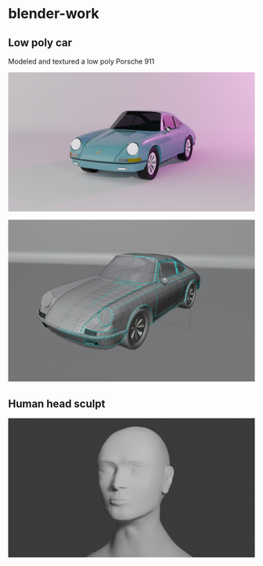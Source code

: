# blender-work


## Low poly car

Modeled and textured a low poly Porsche 911

![Rendered image of a low poly Porsche](car.png)

![Topology of the car](car_topology.png)


## Human head sculpt

![Render of the sculpt](head.png)